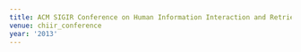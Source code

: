 ```yaml
---
title: ACM SIGIR Conference on Human Information Interaction and Retrieval (2013)
venue: chiir_conference
year: '2013'
---
```

